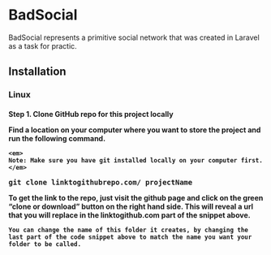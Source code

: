 <h1>BadSocial</h1>
<p>
    BadSocial represents a primitive social network that was created in Laravel as a task for practic.
</p>

<h2>Installation</h2>

<h3>Linux</h3>
<h4>Step 1. Clone GitHub repo for this project locally

<p>
    Find a location on your computer where you want to store the project and run the following command. 

    <em>
    Note: Make sure you have git installed locally on your computer first.
    </em>
</p>

<pre>git clone linktogithubrepo.com/ projectName</pre>

<p>
    To get the link to the repo, just visit the github page and click on the green “clone or download” button on the right hand side. This will reveal a url that you will replace in the linktogithub.com part of the snippet above.
    
    You can change the name of this folder it creates, by changing the last part of the code snippet above to match the name you want your folder to be called.
</p>



